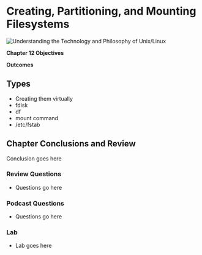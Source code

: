 # Creating, Partitioning, and Mounting Filesystems
![Understanding the Technology and Philosophy of Unix/Linux](http://imgs.xkcd.com/comics/2038.png "Understanding the Technology and Philosophy of Unix/Linux")

__Chapter 12 Objectives__



__Outcomes__

## Types

   * Creating them virtually
   * fdisk   
   * df
   * mount command
   * /etc/fstab
   
## Chapter Conclusions and Review

  Conclusion goes here

### Review Questions

  * Questions go here

### Podcast Questions

 * Questions go here

### Lab

 * Lab goes here 
 
 